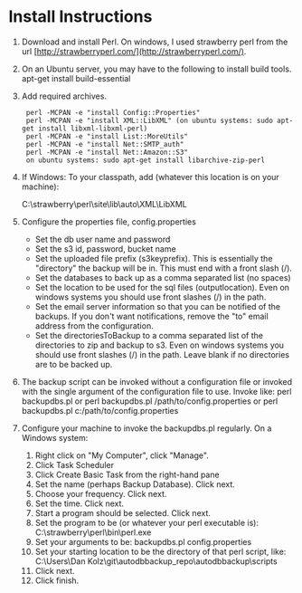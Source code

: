 Install Instructions
====================

1. Download and install Perl.  On windows, I used strawberry perl from the url [http://strawberryperl.com/](http://strawberryperl.com/).

2. On an Ubuntu server, you may have to the following to install build tools.
		apt-get install build-essential

3. Add required archives.

		perl -MCPAN -e "install Config::Properties"
		perl -MCPAN -e "install XML::LibXML" (on ubuntu systems: sudo apt-get install libxml-libxml-perl)
		perl -MCPAN -e "install List::MoreUtils"
		perl -MCPAN -e "install Net::SMTP_auth"
		perl -MCPAN -e "install Net::Amazon::S3"
		on ubuntu systems: sudo apt-get install libarchive-zip-perl

4. If Windows: To your classpath, add (whatever this location is on your machine):

	C:\strawberry\perl\site\lib\auto\XML\LibXML

5. Configure the properties file, config.properties
	* Set the db user name and password
	* Set the s3 id, password, bucket name
	* Set the uploaded file prefix (s3keyprefix). This is essentially the "directory" the backup will be in.  This must end with a front slash (/).
	* Set the databases to back up as a comma separated list (no spaces)
	* Set the location to be used for the sql files (outputlocation). Even on windows systems you should use front slashes (/) in the path.
	* Set the email server information so that you can be notified of the backups.  If you don't want notifications, remove the "to" email address from the configuration.
    * Set the directoriesToBackup to a comma separated list of the directories to zip and backup to s3.  Even on windows systems you should use front slashes (/) in the path.  Leave blank if no directories are to be backed up.

6. The backup script can be invoked without a configuration file or invoked with the single argument of the configuration file to use.  Invoke like:
    perl backupdbs.pl
    or
    perl backupdbs.pl /path/to/config.properties
    or
    perl backupdbs.pl c:/path/to/config.properties
	  
7. Configure your machine to invoke the backupdbs.pl regularly.  On a Windows system:
	1. Right click on "My Computer", click "Manage".
	2. Click Task Scheduler
	3. Click Create Basic Task from the right-hand pane
	4. Set the name (perhaps Backup Database).  Click next.
	5. Choose your frequency.  Click next.
	6. Set the time.  Click next.
	7. Start a program should be selected.  Click next.
	8. Set the program to be (or whatever your perl executable is): C:\strawberry\perl\bin\perl.exe
	9. Set your arguments to be: backupdbs.pl config.properties
	10. Set your starting location to be the directory of that perl script, like: C:\Users\Dan Kolz\git\autodbbackup_repo\autodbbackup\scripts
	11. Click next.
	12. Click finish.
